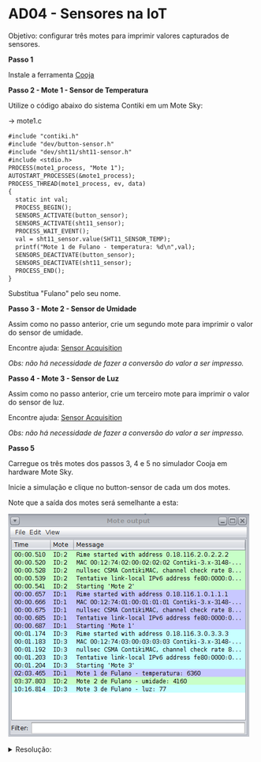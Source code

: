 # AD04 - Sensores na IoT

Objetivo: configurar três motes para imprimir valores capturados de sensores. 

**Passo 1**

Instale a ferramenta [Cooja](https://docs.contiki-ng.org/en/develop/doc/tutorials/Running-Contiki-NG-in-Cooja.html)

**Passo 2 - Mote 1 - Sensor de Temperatura**

Utilize o código abaixo do sistema Contiki em um Mote Sky:

-> mote1.c

```
#include "contiki.h"
#include "dev/button-sensor.h"
#include "dev/sht11/sht11-sensor.h"
#include <stdio.h>
PROCESS(mote1_process, "Mote 1");
AUTOSTART_PROCESSES(&mote1_process);
PROCESS_THREAD(mote1_process, ev, data)
{
  static int val;
  PROCESS_BEGIN();
  SENSORS_ACTIVATE(button_sensor);
  SENSORS_ACTIVATE(sht11_sensor);
  PROCESS_WAIT_EVENT();
  val = sht11_sensor.value(SHT11_SENSOR_TEMP);
  printf("Mote 1 de Fulano - temperatura: %d\n",val);
  SENSORS_DEACTIVATE(button_sensor);
  SENSORS_DEACTIVATE(sht11_sensor);
  PROCESS_END();
}
```

Substitua "Fulano" pelo seu nome.

**Passo 3 - Mote 2 - Sensor de Umidade**

Assim como no passo anterior, crie um segundo mote para imprimir o valor do sensor de umidade.

Encontre ajuda: [Sensor Acquisition](https://anrg.usc.edu/contiki/index.php/Sensor_acquisition)

*Obs: não há necessidade de fazer a conversão do valor a ser impresso.*

**Passo 4 - Mote 3 - Sensor de Luz**

Assim como no passo anterior, crie um terceiro mote para imprimir o valor do sensor de luz.

Encontre ajuda: [Sensor Acquisition](https://anrg.usc.edu/contiki/index.php/Sensor_acquisition)

*Obs: não há necessidade de fazer a conversão do valor a ser impresso.*

**Passo 5**

Carregue os três motes dos passos 3, 4 e 5 no simulador Cooja em hardware Mote Sky.

Inicie a simulação e clique no button-sensor de cada um dos motes.

Note que a saída dos motes será semelhante a esta:

![](cooja_sensors.png)

<details><summary>Resolução:</summary>

Resolução por [Taylor Sobjak](https://www.linkedin.com/in/taylorsobjak/):

[mote1.c](mote1.c)

[mote2.c](mote2.c)

[mote3.c](mote3.c)

![](res1.png)

</details>
